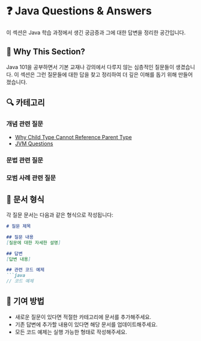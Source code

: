 # ❓ Java Questions & Answers

이 섹션은 Java 학습 과정에서 생긴 궁금증과 그에 대한 답변을 정리한 공간입니다.

## 🎯 Why This Section?
Java 101을 공부하면서 기본 교재나 강의에서 다루지 않는 심층적인 질문들이 생겼습니다. 이 섹션은 그런 질문들에 대한 답을 찾고 정리하여 더 깊은 이해를 돕기 위해 만들어졌습니다.

## 🔍 카테고리

### 개념 관련 질문
- [Why Child Type Cannot Reference Parent Type](./concepts/why_child_cannot_reference_parent.md)
- [JVM Questions](./concepts/jvm_questions.md)

<!-- - [OOP 관련 질문](./concepts/oop_questions.md) -->
<!-- - [메모리 관리 질문](./concepts/memory_management.md)
- [스레드와 동시성 질문](./concepts/threading_concurrency.md) -->

### 문법 관련 질문
<!-- - [람다식 관련 질문](./syntax/lambda_questions.md)
- [제네릭스 관련 질문](./syntax/generics_questions.md)
- [인터페이스와 추상 클래스 질문](./syntax/interfaces_abstract_classes.md)
- [스트림 API 질문](./syntax/stream_api.md) -->

### 모범 사례 관련 질문
<!-- - [코딩 스타일](./best_practices/coding_style.md)
- [성능 최적화](./best_practices/performance.md)
- [디자인 패턴 적용](./best_practices/design_patterns.md)
- [테스트 전략](./best_practices/testing.md) -->

## 📝 문서 형식

각 질문 문서는 다음과 같은 형식으로 작성됩니다:

```markdown
# 질문 제목

## 질문 내용
[질문에 대한 자세한 설명]

## 답변
[답변 내용]

## 관련 코드 예제
```java
// 코드 예제
```


## 🔄 기여 방법
- 새로운 질문이 있다면 적절한 카테고리에 문서를 추가해주세요.
- 기존 답변에 추가할 내용이 있다면 해당 문서를 업데이트해주세요.
- 모든 코드 예제는 실행 가능한 형태로 작성해주세요. 